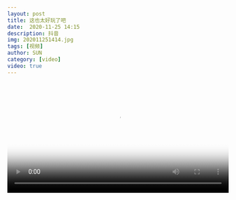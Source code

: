 ```yaml
---
layout: post
title: 这也太好玩了吧
date:  2020-11-25 14:15
description: 抖音
img: 202011251414.jpg
tags: [视频]
author: SUN
category: [video]
video: true
---
```

<video controls loop preload="auto" poster="/assets/img/202011251414.jpg" width="100%" src="https://img.xnan.top/%E5%B8%85%E5%93%A5%E8%A7%86%E9%A2%91/SUN/%E8%BF%99%E4%B8%AA%E4%B9%9F%E5%A4%AA%E5%A5%BD%E7%8E%A9%E4%BA%86%E5%90%A7.mp4"></video>
     
